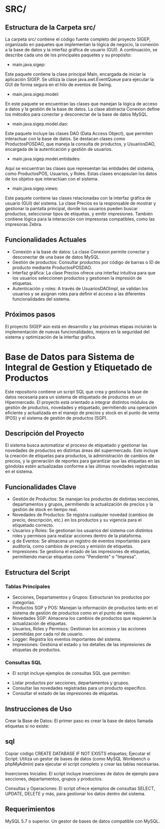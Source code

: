# SRC/  

## Estructura de la Carpeta src/
La carpeta src/ contiene el código fuente completo del proyecto SIGEP, organizado en paquetes que implementan la lógica de negocio, la conexión a la base de datos y la interfaz gráfica de usuario (GUI). A continuación, se describe cada uno de los principales paquetes y su propósito:

- main.java.sigep:

Este paquete contiene la clase principal Main, encargada de iniciar la aplicación SIGEP. Se utiliza la clase java.awt.EventQueue para ejecutar la GUI de forma segura en el hilo de eventos de Swing.

- main.java.sigep.model:

En este paquete se encuentran las clases que manejan la lógica de acceso a datos y la gestión de la base de datos. La clase abstracta Conexion define los métodos para conectar y desconectar de la base de datos MySQL.

- main.java.sigep.model.dao:

Este paquete incluye las clases DAO (Data Access Object), que permiten interactuar con la base de datos. Se destacan clases como ProductosPOSDAO, que maneja la consulta de productos, y UsuariosDAO, encargada de la autenticación y gestión de usuarios.

- main.java.sigep.model.entidades:

Aquí se encuentran las clases que representan las entidades del sistema, como ProductosPOS, Usuarios, y Roles. Estas clases encapsulan los datos de los objetos que interactúan con el sistema.

- main.java.sigep.views:

Este paquete contiene las clases relacionadas con la interfaz gráfica de usuario (GUI) del sistema. La clase Precios es la responsable de mostrar y gestionar la pantalla principal, donde los usuarios pueden buscar productos, seleccionar tipos de etiquetas, y emitir impresiones. También contiene lógica para la interacción con impresoras compatibles, como las impresoras Zebra.

## Funcionalidades Actuales
- Conexión a la base de datos: La clase Conexion permite conectar y desconectar de una base de datos MySQL.
- Gestión de productos: Consultar productos por código de barras o ID de producto mediante ProductosPOSDAO.
- Interfaz gráfica: La clase Precios ofrece una interfaz intuitiva para que los usuarios seleccionen productos y gestionen la impresión de etiquetas.
- Autenticación y roles: A través de UsuariosDAOImpl, se validan los usuarios y se asignan roles para definir el acceso a las diferentes funcionalidades del sistema.

## Próximos pasos
El proyecto SIGEP aún está en desarrollo y las próximas etapas incluirán la implementación de nuevas funcionalidades, mejora en la seguridad del sistema y optimización de la interfaz gráfica.



# Base de Datos para Sistema de Integral de Gestion y Etiquetado de Productos

Este repositorio contiene un script SQL que crea y gestiona la base de datos necesaria para un sistema de etiquetado de productos en un Hipermercado. El proyecto está orientado a integrar distintos módulos de gestión de productos, novedades y etiquetado, permitiendo una operación eficiente y actualizada en el manejo de precios y stock en el punto de venta (POS) y el sistema de gestión de productos (SGP).

## Descripción del Proyecto
El sistema busca automatizar el proceso de etiquetado y gestionar las novedades de productos en distintas áreas del supermercado. Esto incluye la creación de etiquetas para productos, la administración de cambios de precios, y la generación de reportes para garantizar que las etiquetas en las góndolas estén actualizadas conforme a las últimas novedades registradas en el sistema.

## Funcionalidades Clave
- Gestión de Productos: Se manejan los productos de distintas secciones, departamentos y grupos, permitiendo la actualización de precios y la gestión de stock en tiempo real.
- Novedades de Productos: Se registra cualquier novedad (cambios de precio, descripción, etc.) en los productos y su vigencia para el etiquetado correcto.
- Usuarios y Roles: Se gestionan los usuarios del sistema con distintos roles y permisos para realizar acciones dentro de la plataforma.
- g de Eventos: Se almacena un registro de eventos importantes para auditoría, como cambios de precios y emisión de etiquetas.
- Impresiones: Se gestiona el estado de las impresiones de etiquetas, permitiendo marcar etiquetas como "Pendiente" o "Impresa".
## Estructura del Script
### Tablas Principales 
- Secciones, Departamentos y Grupos: Estructuran los productos por categorías.
- Productos SGP y POS: Manejan la información de productos tanto en el sistema de gestión de productos como en el punto de venta.
- Novedades SGP: Almacena los cambios de productos que requieren la actualización de etiquetas.
- Usuarios, Roles y Permisos: Gestionan los accesos y las acciones permitidas por cada rol de usuario.
- Logger: Registra los eventos importantes del sistema.
- Impresiones: Gestiona el estado y los detalles de las impresiones de etiquetas de productos.
### Consultas SQL

* El script incluye ejemplos de consultas SQL que permiten: 

- Listar productos por secciones, departamentos y grupos.
- Consultar las novedades registradas para un producto específico.
- Consultar el estado de las impresiones de etiquetas.

## Instrucciones de Uso
Crear la Base de Datos: El primer paso es crear la base de datos llamada etiquetas si no existe:

## sql 
Copiar código
CREATE DATABASE IF NOT EXISTS etiquetas;
Ejecutar el Script: Utiliza un gestor de bases de datos (como MySQL Workbench o phpMyAdmin) para ejecutar el script completo y crear las tablas necesarias.

Inserciones Iniciales: El script incluye inserciones de datos de ejemplo para secciones, departamentos, grupos y productos.

Consultas y Operaciones: El script ofrece ejemplos de consultas SELECT, UPDATE, DELETE y más, para gestionar los datos dentro del sistema.

## Requerimientos
MySQL 5.7 o superior.
Un gestor de bases de datos compatible con MySQL.

